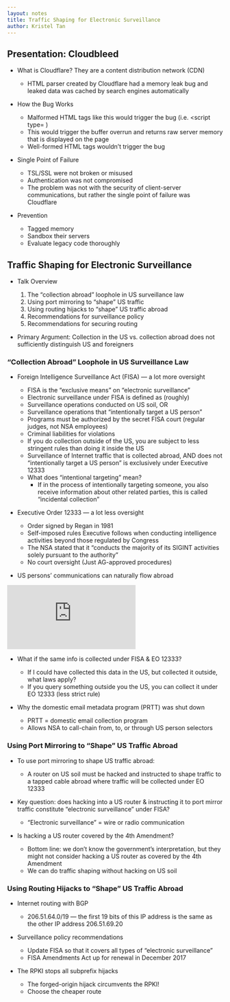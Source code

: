 ```yaml
---
layout: notes
title: Traffic Shaping for Electronic Surveillance
author: Kristel Tan
---
```


## Presentation: Cloudbleed

* What is Cloudflare? They are a content distribution network (CDN) 
  * HTML parser created by Cloudflare had a memory leak bug and leaked data was cached by search engines automatically 

* How the Bug Works
  * Malformed HTML tags like this would trigger the bug (i.e. <script type= )
  * This would trigger the buffer overrun and returns raw server memory that is displayed on the page
  * Well-formed HTML tags wouldn’t trigger the bug
  
* Single Point of Failure
  * TSL/SSL were not broken or misused
  * Authentication was not compromised
  * The problem was not with the security of client-server communications, but rather the single point of failure was Cloudflare 

* Prevention
  * Tagged memory
  * Sandbox their servers
  * Evaluate legacy code thoroughly

## Traffic Shaping for Electronic Surveillance

* Talk Overview
  1. The “collection abroad” loophole in US surveillance law
  2. Using port mirroring to “shape” US traffic
  3. Using routing hijacks to “shape” US traffic abroad
  4. Recommendations for surveillance policy
  5. Recommendations for securing routing

* Primary Argument: Collection in the US vs. collection abroad does not sufficiently distinguish US and foreigners

### “Collection Abroad” Loophole in US Surveillance Law

* Foreign Intelligence Surveillance Act (FISA) — a lot more oversight
  * FISA is the “exclusive means” on “electronic surveillance”
  * Electronic surveillance under FISA is defined as (roughly)
  * Surveillance operations conducted on US soil, OR
  * Surveillance operations that “intentionally target a US person”
  * Programs must be authorized by the secret FISA court (regular judges, not NSA employees)
  * Criminal liabilities for violations
  * If you do collection outside of the US, you are subject to less stringent rules than doing it inside the US
  * Surveillance of Internet traffic that is collected abroad, AND does not “intentionally target a US person” is exclusively under Executive 12333
  * What does “intentional targeting” mean? 
    * If in the process of intentionally targeting someone, you also receive information about other related parties, this is called “incidental collection”

* Executive Order 12333 — a lot less oversight
  * Order signed by Regan in 1981
  * Self-imposed rules Executive follows when conducting intelligence activities beyond those regulated by Congress
  * The NSA stated that it “conducts the majority of its SIGINT activities solely pursuant to the authority”
  * No court oversight (Just AG-approved procedures)

* US persons’ communications can naturally flow abroad

![alt text](https://www.washingtonpost.com/world/national-security/nsa-infiltrates-links-to-yahoo-google-data-centers-worldwide-snowden-documents-say/2013/10/30/e51d661e-4166-11e3-8b74-d89d714ca4dd_story.html?utm_term=.133bd4f77383 "NSA Presentation on Google Cloud Exploitation")

* What if the same info is collected under FISA & EO 12333?
  * If I could have collected this data in the US, but collected it outside, what laws apply?
  * If you query something outside you the US, you can collect it under EO 12333 (less strict rule)

* Why the domestic email metadata program (PRTT) was shut down
  * PRTT = domestic email collection program
  * Allows NSA to call-chain from, to, or through US person selectors

### Using Port Mirroring to “Shape” US Traffic Abroad

* To use port mirroring to shape US traffic abroad:
  * A router on US soil must be hacked and instructed to shape traffic to a tapped cable abroad where traffic will be collected under EO 12333
* Key question: does hacking into a US router & instructing it to port mirror traffic constitute “electronic surveillance” under FISA?
  * “Electronic surveillance” = wire or radio communication

* Is hacking a US router covered by the 4th Amendment?
  * Bottom line: we don’t know the government’s interpretation, but they might not consider hacking a US router as covered by the 4th Amendment
  * We can do traffic shaping without hacking on US soil

### Using Routing Hijacks to “Shape” US Traffic Abroad

* Internet routing with BGP
  * 206.51.64.0/19 — the first 19 bits of this IP address is the same as the other IP address 206.51.69.20
  
* Surveillance policy recommendations
  * Update FISA so that it covers all types of “electronic surveillance”
  * FISA Amendments Act up for renewal in December 2017

* The RPKI stops all subprefix hijacks
  * The forged-origin hijack circumvents the RPKI!
  * Choose the cheaper route


